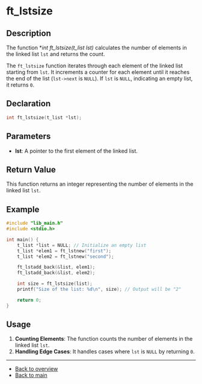 # ft_lstsize

## Description

The function **int ft_lstsize(t_list *lst)** calculates the number of elements in the linked list `lst` and returns the count.

The `ft_lstsize` function iterates through each element of the linked list starting from `lst`. It increments a counter for each element until it reaches the end of the list (`lst->next` is `NULL`). If `lst` is `NULL`, indicating an empty list, it returns `0`.

## Declaration

```c
int ft_lstsize(t_list *lst);
```

## Parameters

- **lst**: A pointer to the first element of the linked list.

## Return Value

This function returns an integer representing the number of elements in the linked list `lst`.

## Example

```c
#include "lib_main.h"
#include <stdio.h>

int main() {
    t_list *list = NULL; // Initialize an empty list
    t_list *elem1 = ft_lstnew("first");
    t_list *elem2 = ft_lstnew("second");

    ft_lstadd_back(&list, elem1);
    ft_lstadd_back(&list, elem2);

    int size = ft_lstsize(list);
    printf("Size of the list: %d\n", size); // Output will be "2"

    return 0;
}
```

## Usage

1. **Counting Elements**: The function counts the number of elements in the linked list `lst`.
2. **Handling Edge Cases**: It handles cases where `lst` is `NULL` by returning `0`.

---

- [Back to overview](../Overview_about_function.md)
- [Back to main](/)
